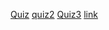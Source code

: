 [Quiz](https://www.geeksforgeeks.org/quiz-application-using-django/)
[quiz2](https://www.youtube.com/watch?v=-nd6JFw52j0)
[Quiz3](https://www.youtube.com/watch?v=vXXfXRf2S4M)
[link](https://www.geeksforgeeks.org/quiz-application-using-django/)
